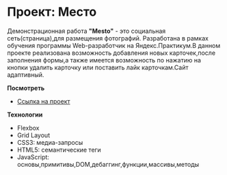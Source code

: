 # Проект: Место


Демонстрационная работа **"Mesto"** - это социальная сеть(страница),для размещения фотографий.
Разработана в рамках обучения программы Web-разработчик на Яндекс.Практикум.В данном проекте реализована возможность добавления новых карточек,после заполнения формы,а также имеется возможность по нажатию на кнопки удалить карточку или поставить лайк карточкам.Сайт адаптивный.

**Посмотреть**

* [Ссылка на проект](https://20maribel22.github.io/mesto/)

**Технологии**

* Flexbox
* Grid Layout
* CSS3: медиа-запросы
* HTML5: семантические теги
* JavaScript: основы,примитивы,DOM,дебаггинг,функции,массивы,методы
